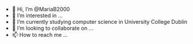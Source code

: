 - 👋 Hi, I’m @MariaB2000
- 👀 I’m interested in ...
- 🌱 I’m currently studying computer science in University College Dublin
- 💞️ I’m looking to collaborate on ...
- 📫 How to reach me ...

<!---
MariaB2000/MariaB2000 is a ✨ special ✨ repository because its `README.md` (this file) appears on your GitHub profile.
You can click the Preview link to take a look at your changes.
--->

